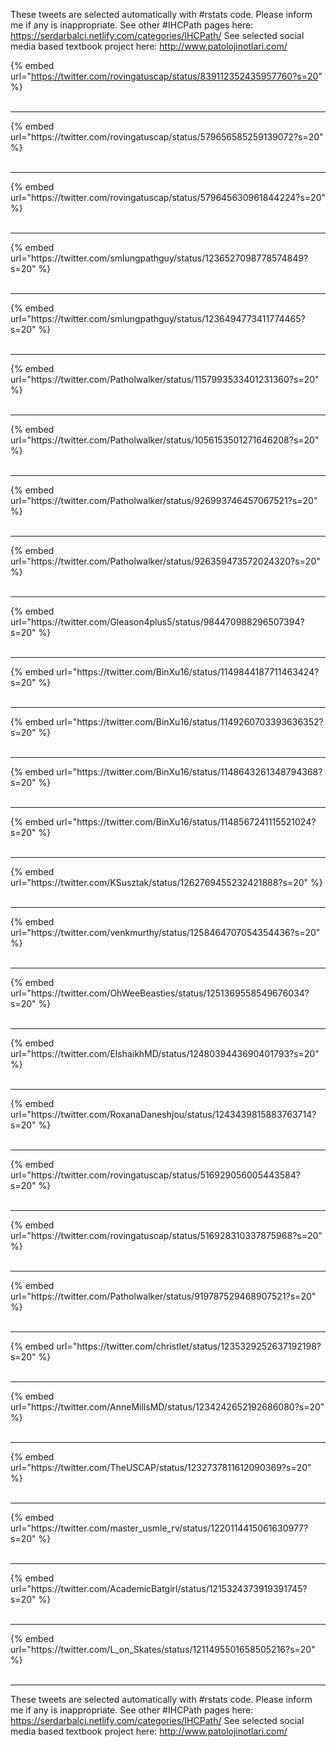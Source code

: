 

These tweets are selected automatically with #rstats code. Please inform me if any is inappropriate.
See other #IHCPath pages here: https://serdarbalci.netlify.com/categories/IHCPath/ 
See selected social media based textbook project here: http://www.patolojinotlari.com/

{% embed url="https://twitter.com/rovingatuscap/status/839112352435957760?s=20" %}<br>
<br>
<hr>
{% embed url="https://twitter.com/rovingatuscap/status/579656585259139072?s=20" %}<br>
<br>
<hr>
{% embed url="https://twitter.com/rovingatuscap/status/579645630961844224?s=20" %}<br>
<br>
<hr>
{% embed url="https://twitter.com/smlungpathguy/status/1236527098778574849?s=20" %}<br>
<br>
<hr>
{% embed url="https://twitter.com/smlungpathguy/status/1236494773411774465?s=20" %}<br>
<br>
<hr>
{% embed url="https://twitter.com/Patholwalker/status/1157993533401231360?s=20" %}<br>
<br>
<hr>
{% embed url="https://twitter.com/Patholwalker/status/1056153501271646208?s=20" %}<br>
<br>
<hr>
{% embed url="https://twitter.com/Patholwalker/status/926993746457067521?s=20" %}<br>
<br>
<hr>
{% embed url="https://twitter.com/Patholwalker/status/926359473572024320?s=20" %}<br>
<br>
<hr>
{% embed url="https://twitter.com/Gleason4plus5/status/984470988296507394?s=20" %}<br>
<br>
<hr>
{% embed url="https://twitter.com/BinXu16/status/1149844187711463424?s=20" %}<br>
<br>
<hr>
{% embed url="https://twitter.com/BinXu16/status/1149260703393636352?s=20" %}<br>
<br>
<hr>
{% embed url="https://twitter.com/BinXu16/status/1148643261348794368?s=20" %}<br>
<br>
<hr>
{% embed url="https://twitter.com/BinXu16/status/1148567241115521024?s=20" %}<br>
<br>
<hr>
{% embed url="https://twitter.com/KSusztak/status/1262769455232421888?s=20" %}<br>
<br>
<hr>
{% embed url="https://twitter.com/venkmurthy/status/1258464707054354436?s=20" %}<br>
<br>
<hr>
{% embed url="https://twitter.com/OhWeeBeasties/status/1251369558549676034?s=20" %}<br>
<br>
<hr>
{% embed url="https://twitter.com/ElshaikhMD/status/1248039443690401793?s=20" %}<br>
<br>
<hr>
{% embed url="https://twitter.com/RoxanaDaneshjou/status/1243439815883763714?s=20" %}<br>
<br>
<hr>
{% embed url="https://twitter.com/rovingatuscap/status/516929056005443584?s=20" %}<br>
<br>
<hr>
{% embed url="https://twitter.com/rovingatuscap/status/516928310337875968?s=20" %}<br>
<br>
<hr>
{% embed url="https://twitter.com/Patholwalker/status/919787529468907521?s=20" %}<br>
<br>
<hr>
{% embed url="https://twitter.com/christlet/status/1235329252637192198?s=20" %}<br>
<br>
<hr>
{% embed url="https://twitter.com/AnneMillsMD/status/1234242652192686080?s=20" %}<br>
<br>
<hr>
{% embed url="https://twitter.com/TheUSCAP/status/1232737811612090369?s=20" %}<br>
<br>
<hr>
{% embed url="https://twitter.com/master_usmle_rv/status/1220114415061630977?s=20" %}<br>
<br>
<hr>
{% embed url="https://twitter.com/AcademicBatgirl/status/1215324373919391745?s=20" %}<br>
<br>
<hr>
{% embed url="https://twitter.com/L_on_Skates/status/1211495501658505216?s=20" %}<br>
<br>
<hr>


These tweets are selected automatically with #rstats code. Please inform me if any is inappropriate.
See other #IHCPath pages here: https://serdarbalci.netlify.com/categories/IHCPath/ 
See selected social media based textbook project here: http://www.patolojinotlari.com/
